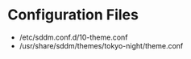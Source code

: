 # Configuration Files

- /etc/sddm.conf.d/10-theme.conf
- /usr/share/sddm/themes/tokyo-night/theme.conf
